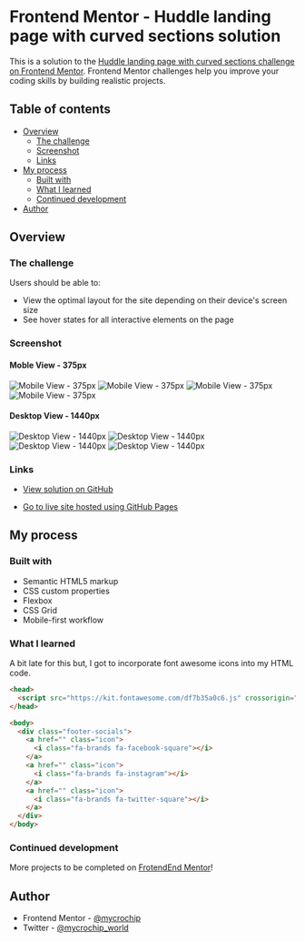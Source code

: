 # Frontend Mentor - Huddle landing page with curved sections solution

This is a solution to the [Huddle landing page with curved sections challenge on Frontend Mentor](https://www.frontendmentor.io/challenges/huddle-landing-page-with-curved-sections-5ca5ecd01e82137ec91a50f2). Frontend Mentor challenges help you improve your coding skills by building realistic projects. 

## Table of contents

- [Overview](#overview)
  - [The challenge](#the-challenge)
  - [Screenshot](#screenshot)
  - [Links](#links)
- [My process](#my-process)
  - [Built with](#built-with)
  - [What I learned](#what-i-learned)
  - [Continued development](#continued-development)
- [Author](#author)



## Overview

### The challenge

Users should be able to:

- View the optimal layout for the site depending on their device's screen size
- See hover states for all interactive elements on the page

### Screenshot

#### Moble View - 375px
![Mobile View - 375px](images/screenshot-mobile--a.jpg) ![Mobile View - 375px](images/screenshot-mobile--b.jpg) ![Mobile View - 375px](images/screenshot-mobile--c.jpg) ![Mobile View - 375px](images/screenshot-mobile--d.jpg)

#### Desktop View - 1440px
![Desktop View - 1440px](images/screenshot-desktop--a.jpg) ![Desktop View - 1440px](images/screenshot-desktop--b.jpg) ![Desktop View - 1440px](images/screenshot-desktop--c.jpg) ![Desktop View - 1440px](images/screenshot-desktop--d.jpg)


### Links

- [View solution on GitHub](https://github.com/mycrochip/huddle-landing-page-with-curved-sections.git)

- [Go to live site hosted using GitHub Pages](https://mycrochip.github.io/huddle-landing-page-with-curved-sections/)



## My process

### Built with

- Semantic HTML5 markup
- CSS custom properties
- Flexbox
- CSS Grid
- Mobile-first workflow


### What I learned

A bit late for this but, I got to incorporate font awesome icons into my HTML code.

```html
<head>
  <script src="https://kit.fontawesome.com/df7b35a0c6.js" crossorigin="anonymous"></script>
</head>

<body>
  <div class="footer-socials">
    <a href="" class="icon">
      <i class="fa-brands fa-facebook-square"></i>
    </a>
    <a href="" class="icon">
      <i class="fa-brands fa-instagram"></i>
    </a>
    <a href="" class="icon">
      <i class="fa-brands fa-twitter-square"></i>
    </a>
  </div>
</body>
```

### Continued development

More projects to be completed on [FrotendEnd Mentor](https://www.frontendmentor.io/)!


## Author

- Frontend Mentor - [@mycrochip](https://www.frontendmentor.io/profile/mycrochip)
- Twitter - [@mycrochip_world](https://www.twitter.com/mycrochip_world)
